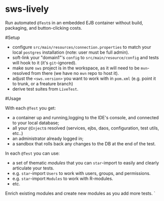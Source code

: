 # sws-lively
Run automated `@Test`s in an embedded EJB container without build, packaging, and button-clicking costs.


#Setup

- configure `src/main/resources/connection.properties` to match your local `postgres` installation (note: user must be full admin).
- soft-link your "domain1"'s `config` to `src/main/resource/config` and tests will hook to it (it's `git`-ignored). 
- make sure `sws` project is in the workspace, as it will need to be `mvn`-resolved from there (we have no `mvn` repo to host it).
- adjust the `<sws.version>` you want to work with in `pom.xml` (e.g. point it to trunk, or a freature branch)
- derive test suites from `LiveTest`.

#Usage

With each `@Test` you get:

* a container up and running,logging to the IDE's console, and connected to your local database;
* all your `@Inject`s resolved (services, ejbs, daos, configuration, test utils, etc..)
* an administrator already logged in;
* a sandbox that rolls back any changes to the DB at the end of the test.

In each `@Test` you can use:

* a set of thematic _modules_ that you can `star`-import to easily and clearly articulate your tests.
* e.g. `star`-import `Users` to work with users, groups, and permissions.
* e.g. `star`-import `Modules` to work with R-modules. 
* etc.
 
Enrich existing modules and create new modules as you add more tests. 
`
 


